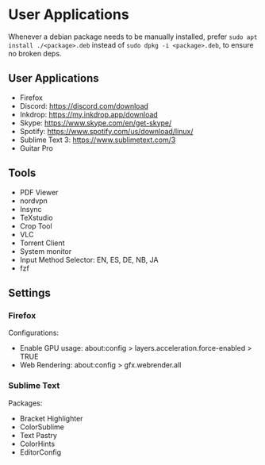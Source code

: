 # User Applications

Whenever a debian package needs to be manually installed, prefer `sudo apt install ./<package>.deb` instead of `sudo dpkg -i <package>.deb`, to ensure no broken deps.

## User Applications

- Firefox
- Discord: https://discord.com/download
- Inkdrop: https://my.inkdrop.app/download
- Skype: https://www.skype.com/en/get-skype/
- Spotify: https://www.spotify.com/us/download/linux/
- Sublime Text 3: https://www.sublimetext.com/3
- Guitar Pro

## Tools

- PDF Viewer
- nordvpn
- Insync
- TeXstudio
- Crop Tool
- VLC
- Torrent Client
- System monitor
- Input Method Selector: EN, ES, DE, NB, JA
- fzf

## Settings

### Firefox

Configurations:
- Enable GPU usage: about:config > layers.acceleration.force-enabled > TRUE
- Web Rendering: about:config > gfx.webrender.all

### Sublime Text

Packages:
- Bracket Highlighter
- ColorSublime
- Text Pastry
- ColorHints
- EditorConfig
